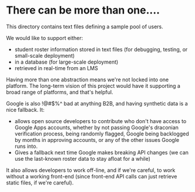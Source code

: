 There can be more than one....
==============================

This directory contains text files defining a sample pool of
users.

We would like to support either:

* student roster information stored in text files (for debugging,
  testing, or small-scale deployment)
* in a database (for large-scale deployment)
* retrieved in real-time from an LMS

Having more than one abstraction means we're not locked into one
platform. The long-term vision of this project would have it
supporting a broad range of platforms, and that's helpful.

Google is also !@#$%^ bad at anything B2B, and having synthetic data
is a nice fallback. It:

* allows open source developers to contribute who don't have access to
  Google Apps accounts, whether by not passing Google's draconian
  verification process, being randomly flagged, Google being
  backlogged by months in approving accounts, or any of the other
  issues Google runs into.
* Gives a fallback next time Google makes breaking API changes (we can
  use the last-known roster data to stay afloat for a while)

It also allows developers to work off-line, and if we're careful, to
work without a working front-end (since front-end API calls can just
retrieve static files, if we're careful).